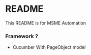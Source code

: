 # README #

This README is for MSME Automation 

### Framework ? ###

* Cucumber With PageObject model


